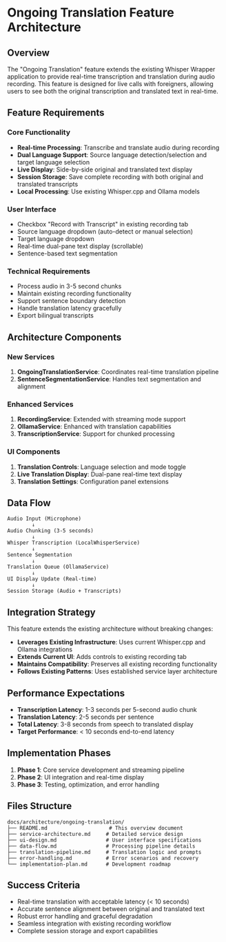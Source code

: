 # Ongoing Translation Feature Architecture

## Overview

The "Ongoing Translation" feature extends the existing Whisper Wrapper application to provide real-time transcription and translation during audio recording. This feature is designed for live calls with foreigners, allowing users to see both the original transcription and translated text in real-time.

## Feature Requirements

### Core Functionality
- **Real-time Processing**: Transcribe and translate audio during recording
- **Dual Language Support**: Source language detection/selection and target language selection
- **Live Display**: Side-by-side original and translated text display
- **Session Storage**: Save complete recording with both original and translated transcripts
- **Local Processing**: Use existing Whisper.cpp and Ollama models

### User Interface
- Checkbox "Record with Transcript" in existing recording tab
- Source language dropdown (auto-detect or manual selection)
- Target language dropdown 
- Real-time dual-pane text display (scrollable)
- Sentence-based text segmentation

### Technical Requirements
- Process audio in 3-5 second chunks
- Maintain existing recording functionality
- Support sentence boundary detection
- Handle translation latency gracefully
- Export bilingual transcripts

## Architecture Components

### New Services
1. **OngoingTranslationService**: Coordinates real-time translation pipeline
2. **SentenceSegmentationService**: Handles text segmentation and alignment

### Enhanced Services
1. **RecordingService**: Extended with streaming mode support
2. **OllamaService**: Enhanced with translation capabilities
3. **TranscriptionService**: Support for chunked processing

### UI Components
1. **Translation Controls**: Language selection and mode toggle
2. **Live Translation Display**: Dual-pane real-time text display
3. **Translation Settings**: Configuration panel extensions

## Data Flow

```
Audio Input (Microphone)
        ↓
Audio Chunking (3-5 seconds)
        ↓
Whisper Transcription (LocalWhisperService)
        ↓
Sentence Segmentation
        ↓
Translation Queue (OllamaService)
        ↓
UI Display Update (Real-time)
        ↓
Session Storage (Audio + Transcripts)
```

## Integration Strategy

This feature extends the existing architecture without breaking changes:

- **Leverages Existing Infrastructure**: Uses current Whisper.cpp and Ollama integrations
- **Extends Current UI**: Adds controls to existing recording tab
- **Maintains Compatibility**: Preserves all existing recording functionality
- **Follows Existing Patterns**: Uses established service layer architecture

## Performance Expectations

- **Transcription Latency**: 1-3 seconds per 5-second audio chunk
- **Translation Latency**: 2-5 seconds per sentence
- **Total Latency**: 3-8 seconds from speech to translated display
- **Target Performance**: < 10 seconds end-to-end latency

## Implementation Phases

1. **Phase 1**: Core service development and streaming pipeline
2. **Phase 2**: UI integration and real-time display
3. **Phase 3**: Testing, optimization, and error handling

## Files Structure

```
docs/architecture/ongoing-translation/
├── README.md                    # This overview document
├── service-architecture.md     # Detailed service design
├── ui-design.md                # User interface specifications  
├── data-flow.md                # Processing pipeline details
├── translation-pipeline.md     # Translation logic and prompts
├── error-handling.md           # Error scenarios and recovery
└── implementation-plan.md      # Development roadmap
```

## Success Criteria

- Real-time translation with acceptable latency (< 10 seconds)
- Accurate sentence alignment between original and translated text
- Robust error handling and graceful degradation
- Seamless integration with existing recording workflow
- Complete session storage and export capabilities